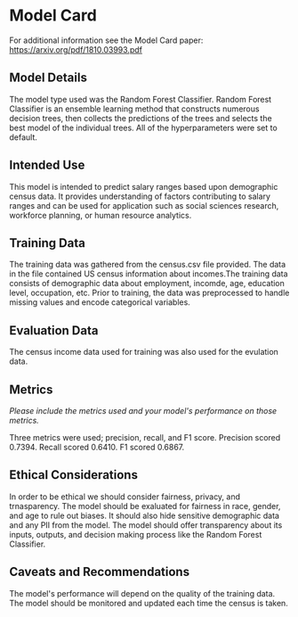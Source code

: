 # Model Card

For additional information see the Model Card paper: https://arxiv.org/pdf/1810.03993.pdf

## Model Details

The model type used was the Random Forest Classifier. Random Forest Classifier is an ensemble learning method that constructs numerous decision trees, then collects the predictions of the trees and selects the best model of the individual trees. All of the hyperparameters were set to default.

## Intended Use

This model is intended to predict salary ranges based upon demographic census data. It provides understanding of factors contributing to salary ranges and can be used for application such as social sciences research, workforce planning, or human resource analytics.

## Training Data

The training data was gathered from the census.csv file provided. The data in the file contained US census information about incomes.The training data consists of demographic data about employment, incomde, age, education level, occupation, etc. Prior to training, the data was preprocessed to handle missing values and encode categorical variables.

## Evaluation Data

The census income data used for training was also used for the evulation data.

## Metrics
_Please include the metrics used and your model's performance on those metrics._

Three metrics were used; precision, recall, and F1 score. Precision scored 0.7394. Recall scored 0.6410. F1 scored 0.6867.

## Ethical Considerations

In order to be ethical we should consider fairness, privacy, and trnasparency. The model should be exaluated for fairness in race, gender, and age to rule out biases. It should also hide sensitive demographic data and any PII from the model. The model should offer transparency about its inputs, outputs, and decision making process like the Random Forest Classifier.

## Caveats and Recommendations

The model's performance will depend on the quality of the training data. The model should be monitored and updated each time the census is taken. 